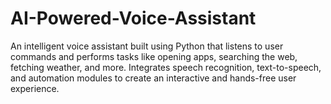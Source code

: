 # AI-Powered-Voice-Assistant
An intelligent voice assistant built using Python that listens to user commands and performs tasks like opening apps, searching the web, fetching weather, and more. Integrates speech recognition, text-to-speech, and automation modules to create an interactive and hands-free user experience.
